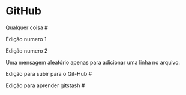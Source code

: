 # GitHub

Qualquer coisa #

Edição numero 1

Edição numero 2

Uma mensagem aleatório apenas para adicionar uma linha no arquivo.

Edição para subir para o Git-Hub #

Edição para aprender gitstash #
